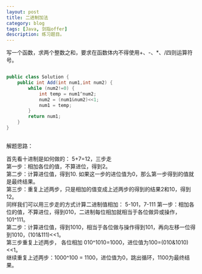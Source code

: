 ```yaml
---
layout: post
title: 二进制加法
category: blog
tags: [Java, 剑指offer]
description: 练习题目。
---
```


  
写一个函数，求两个整数之和，要求在函数体内不得使用+、-、*、/四则运算符号。  


```java

public class Solution {
    public int Add(int num1,int num2) {
        while (num2!=0) {
            int temp = num1^num2;
            num2 = (num1&num2)<<1;
            num1 = temp;
        }
        return num1;
    }
}
     
```

解题思路：  

首先看十进制是如何做的： 5+7=12，三步走  
第一步：相加各位的值，不算进位，得到2。  
第二步：计算进位值，得到10. 如果这一步的进位值为0，那么第一步得到的值就是最终结果。  
第三步：重复上述两步，只是相加的值变成上述两步的得到的结果2和10，得到12。  
同样我们可以用三步走的方式计算二进制值相加： 5-101，7-111   第一步：相加各位的值，不算进位，得到010，二进制每位相加就相当于各位做异或操作，101^111。  
第二步：计算进位值，得到1010，相当于各位做与操作得到101，再向左移一位得到1010，(101&111)<<1。  
第三步重复上述两步， 各位相加 010^1010=1000，进位值为100=(010&1010)<<1。  
继续重复上述两步：1000^100 = 1100，进位值为0，跳出循环，1100为最终结果。  
